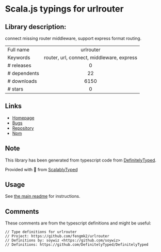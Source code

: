 
# Scala.js typings for urlrouter


## Library description:
connect missing router middleware, support express format routing.

|                    |                 |
| ------------------ | :-------------: |
| Full name          | urlrouter |
| Keywords           | router, url, connect, middleware, express |
| # releases         | 0 |
| # dependents       | 22 |
| # downloads        | 6150 |
| # stars            | 0 |

## Links
- [Homepage](http://github.com/fengmk2/urlrouter)
- [Bugs](http://github.com/fengmk2/urlrouter/issues)
- [Repository](https://github.com/fengmk2/urlrouter)
- [Npm](https://www.npmjs.com/package/urlrouter)
    


## Note
This library has been generated from typescript code from [DefinitelyTyped](https://definitelytyped.org).

Provided with :purple_heart: from [ScalablyTyped](https://github.com/oyvindberg/ScalablyTyped)

## Usage
See [the main readme](../../readme.md) for instructions.

## Comments

These comments are from the typescript definitions and might be useful:
```
// Type definitions for urlrouter
// Project: https://github.com/fengmk2/urlrouter
// Definitions by: soywiz <https://github.com/soywiz>
// Definitions: https://github.com/DefinitelyTyped/DefinitelyTyped

```

